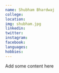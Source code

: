 ```yaml
---
name: Shubham Bhardwaj
college:
location:
img: shubham.jpg
linkedin:
twitter:
instagram:
facebook:
languages:
hobbies:
---
```


Add some content here
